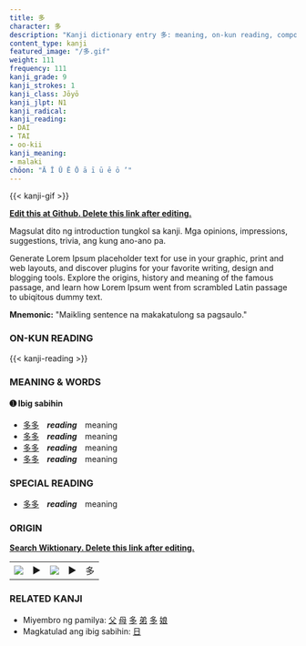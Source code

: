 ```yaml
---
title: 多
character: 多
description: "Kanji dictionary entry 多: meaning, on-kun reading, compounds, origin, related kanji"
content_type: kanji
featured_image: "/多.gif"
weight: 111
frequency: 111
kanji_grade: 9
kanji_strokes: 1
kanji_class: Jōyō
kanji_jlpt: N1
kanji_radical: 
kanji_reading: 
- DAI
- TAI
- oo-kii
kanji_meaning:
- malaki
chōon: "Ā Ī Ū Ē Ō ā ī ū ē ō ’"
---
```

[//]: # (Don't edit the line below. Kanji animated GIF code is automatically generated.)
{{< kanji-gif >}}

[//]: # (Edit below this line.)

**[Edit this at Github. Delete this link after editing.](https://github.com/tim0g/tim/tree/main/content/kanji/多/index.md)**

Magsulat dito ng introduction tungkol sa kanji. Mga opinions, impressions, suggestions, trivia, ang kung ano-ano pa.

Generate Lorem Ipsum placeholder text for use in your graphic, print and web layouts, and discover plugins for your favorite writing, design and blogging tools. Explore the origins, history and meaning of the famous passage, and learn how Lorem Ipsum went from scrambled Latin passage to ubiqitous dummy text.
 
**Mnemonic:** "Maikling sentence na makakatulong sa pagsaulo."

### ON-KUN READING

[//]: # (Don't edit the line below. ON-KUN READING code is automatically generated.)
{{< kanji-reading >}}

### MEANING & WORDS

#### ➊ **Ibig sabihin**
  - [多](../多)[多](../多)　***reading***　meaning
  - [多](../多)[多](../多)　***reading***　meaning
  - [多](../多)[多](../多)　***reading***　meaning
  - [多](../多)[多](../多)　***reading***　meaning

### SPECIAL READING
  - [多](../多)[多](../多)　***reading***　meaning

### ORIGIN

**[Search Wiktionary. Delete this link after editing.](https://wiktionary.org/wiki/多)**
<table class="kanji-table"><tr><td>
<img src="60px-多-bronze.svg.png">
</td><td>▶</td><td>
<img src="60px-多-oracle.svg.png">
</td><td>▶</td>
<td class="kanji-origin">多</td>
</tr></table>

### RELATED KANJI
- Miyembro ng pamilya: [父](../父) [母](../母) [多](../多) [弟](../弟) [多](../多) [娘](../娘)
- Magkatulad ang ibig sabihin: [日](../日)
